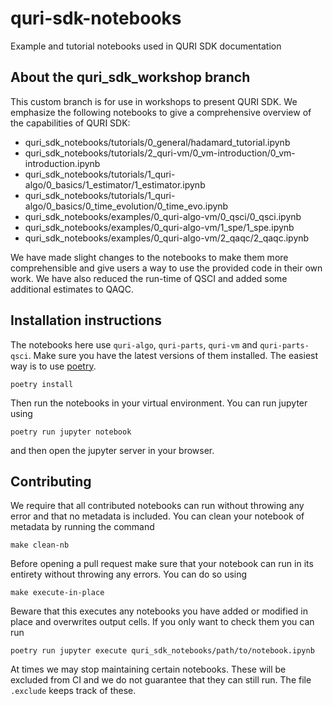 # quri-sdk-notebooks
Example and tutorial notebooks used in QURI SDK documentation

## About the quri_sdk_workshop branch
This custom branch is for use in workshops to present QURI SDK. We emphasize the following notebooks to give a comprehensive overview of the capabilities of QURI SDK:

- quri_sdk_notebooks/tutorials/0_general/hadamard_tutorial.ipynb
- quri_sdk_notebooks/tutorials/2_quri-vm/0_vm-introduction/0_vm-introduction.ipynb
- quri_sdk_notebooks/tutorials/1_quri-algo/0_basics/1_estimator/1_estimator.ipynb
- quri_sdk_notebooks/tutorials/1_quri-algo/0_basics/0_time_evolution/0_time_evo.ipynb
- quri_sdk_notebooks/examples/0_quri-algo-vm/0_qsci/0_qsci.ipynb
- quri_sdk_notebooks/examples/0_quri-algo-vm/1_spe/1_spe.ipynb
- quri_sdk_notebooks/examples/0_quri-algo-vm/2_qaqc/2_qaqc.ipynb

We have made slight changes to the notebooks to make them more comprehensible and give users a way to use the provided code in their own work. We have also reduced the run-time of QSCI and added some additional estimates to QAQC.

## Installation instructions

The notebooks here use `quri-algo`, `quri-parts`, `quri-vm` and `quri-parts-qsci`. Make sure you have the latest versions of them installed. The easiest way is to use [poetry](https://python-poetry.org/docs/#installing-with-pipx).

```
poetry install
```

Then run the notebooks in your virtual environment. You can run jupyter using

```
poetry run jupyter notebook
```

and then open the jupyter server in your browser.

## Contributing

We require that all contributed notebooks can run without throwing any error and that no metadata is included. You can clean your notebook of metadata by running the command

```
make clean-nb
```

Before opening a pull request make sure that your notebook can run in its entirety without throwing any errors. You can do so using

```
make execute-in-place
```

Beware that this executes any notebooks you have added or modified in place and overwrites output cells. If you only want to check them you can run

```
poetry run jupyter execute quri_sdk_notebooks/path/to/notebook.ipynb
```

At times we may stop maintaining certain notebooks. These will be excluded from CI and we do not guarantee that they can still run. The file `.exclude` keeps track of these.
